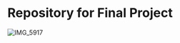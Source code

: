# Repository for Final Project 

![IMG_5917](https://github.com/user-attachments/assets/3c981f12-bf8d-4440-8b98-da94ed9b90be)

